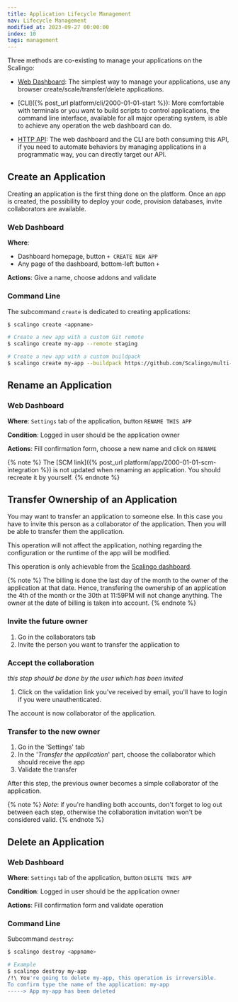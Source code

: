 ```yaml
---
title: Application Lifecycle Management
nav: Lifecycle Management
modified_at: 2023-09-27 00:00:00
index: 10
tags: management
---
```


Three methods are co-existing to manage your applications on the Scalingo:

* [Web Dashboard](https://dashboard.scalingo.com): The simplest way to manage
  your applications, use any browser create/scale/transfer/delete applications.

* [CLI]({% post_url platform/cli/2000-01-01-start %}): More comfortable with
  terminals or you want to build scripts to control applications, the command
  line interface, available for all major operating system, is able to achieve
  any operation the web dashboard can do.

* [HTTP API](https://developers.scalingo.com): The web dashboard and the CLI
  are both consuming this API, if you need to automate behaviors by managing
  applications in a programmatic way, you can directly target our API.

## Create an Application

Creating an application is the first thing done on the platform. Once an app is
created, the possibility to deploy your code, provision databases, invite
collaborators are available.

### Web Dashboard

**Where**:
* Dashboard homepage, button `+ CREATE NEW APP`
* Any page of the dashboard, bottom-left button `+`

**Actions**: Give a name, choose addons and validate

### Command Line

The subcommand `create` is dedicated to creating applications:

```bash
$ scalingo create <appname>

# Create a new app with a custom Git remote
$ scalingo create my-app --remote staging

# Create a new app with a custom buildpack
$ scalingo create my-app --buildpack https://github.com/Scalingo/multi-buildpack
```

## Rename an Application

### Web Dashboard

**Where**: `Settings` tab of the application, button `RENAME THIS APP`

**Condition**: Logged in user should be the application owner

**Actions**: Fill confirmation form, choose a new name and click on `RENAME`

{% note %}
The [SCM link]({% post_url platform/app/2000-01-01-scm-integration %}) is not
updated when renaming an application. You should recreate it by yourself.
{% endnote %}

## Transfer Ownership of an Application

You may want to transfer an application to someone else. In this case you have to
invite this person as a collaborator of the application. Then you will be able to
transfer them the application.

This operation will not affect the application, nothing regarding the configuration
or the runtime of the app will be modified.

This operation is only achievable from the [Scalingo dashboard](https://dashboard.scalingo.com).

{% note %}
  The billing is done the last day of the month to the owner of the application at that date. Hence,
  transfering the ownership of an application the 4th of the month or the 30th at 11:59PM will not
  change anything. The owner at the date of billing is taken into account.
{% endnote %}

### Invite the future owner

1. Go in the collaborators tab
2. Invite the person you want to transfer the application to

### Accept the collaboration

*this step should be done by the user which has been invited*

1. Click on the validation link you've received by email, you'll have to login if you were unauthenticated.

The account is now collaborator of the application.

### Transfer to the new owner

1. Go in the 'Settings' tab
2. In the '*Transfer the application*' part, choose the collaborator which should receive the app
3. Validate the transfer

After this step, the previous owner becomes a simple collaborator of the application.

{% note %}
  *Note*: if you're handling both accounts, don't forget to log out between each step, otherwise the
  collaboration invitation won't be considered valid.
{% endnote %}

## Delete an Application

### Web Dashboard

**Where**: `Settings` tab of the application, button `DELETE THIS APP`

**Condition**: Logged in user should be the application owner

**Actions**: Fill confirmation form and validate operation

### Command Line

Subcommand `destroy`:

```bash
$ scalingo destroy <appname>

# Example
$ scalingo destroy my-app
/!\ You're going to delete my-app, this operation is irreversible.
To confirm type the name of the application: my-app
-----> App my-app has been deleted
```
